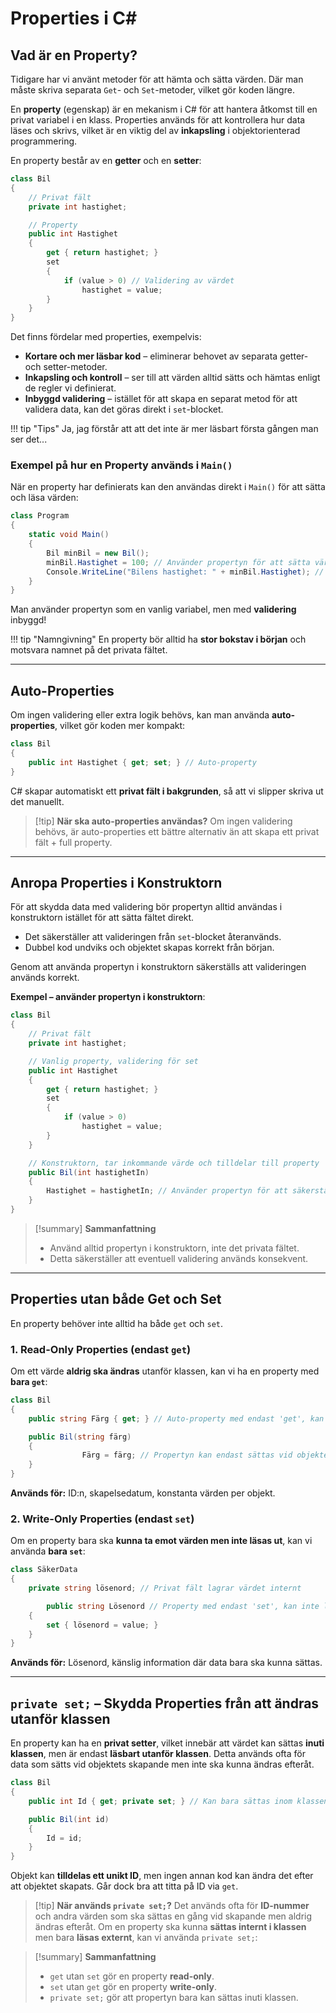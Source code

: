 # Properties i C#

## Vad är en Property?

<!-- ### Varför använda Properties istället för vanliga Getters och Setters? -->
Tidigare har vi använt metoder för att hämta och sätta värden. Där man måste skriva separata `Get`- och `Set`-metoder, vilket gör koden längre.

En **property** (egenskap) är en mekanism i C# för att hantera åtkomst till en privat variabel i en klass. Properties används för att kontrollera hur data läses och skrivs, vilket är en viktig del av **inkapsling** i objektorienterad programmering.

En property består av en **getter** och en **setter**:
```csharp
class Bil
{
    // Privat fält
    private int hastighet; 

    // Property
    public int Hastighet 
    {
        get { return hastighet; }
        set 
        {
            if (value > 0) // Validering av värdet
                hastighet = value;
        }
    }
}
```
Det finns fördelar med properties, exempelvis: 

- **Kortare och mer läsbar kod** – eliminerar behovet av separata getter- och setter-metoder.
- **Inkapsling och kontroll** – ser till att värden alltid sätts och hämtas enligt de regler vi definierat.
- **Inbyggd validering** – istället för att skapa en separat metod för att validera data, kan det göras direkt i `set`-blocket.

!!! tip "Tips"
    Ja, jag förstår att att det inte är mer läsbart första gången man ser det... 


### Exempel på hur en Property används i `Main()`
När en property har definierats kan den användas direkt i `Main()` för att sätta och läsa värden:
```csharp
class Program
{
    static void Main()
    {
        Bil minBil = new Bil();
        minBil.Hastighet = 100; // Använder propertyn för att sätta värdet
        Console.WriteLine("Bilens hastighet: " + minBil.Hastighet); // Läser värdet
    }
}
```
Man använder propertyn som en vanlig variabel, men med **validering** inbyggd!

!!! tip "Namngivning"
    En property bör alltid ha **stor bokstav i början** och motsvara namnet på det privata fältet.


---

## Auto-Properties
Om ingen validering eller extra logik behövs, kan man använda **auto-properties**, vilket gör koden mer kompakt:
```csharp
class Bil
{
    public int Hastighet { get; set; } // Auto-property
}
```

C# skapar automatiskt ett **privat fält i bakgrunden**, så att vi slipper skriva ut det manuellt.

> [!tip] **När ska auto-properties användas?**
> Om ingen validering behövs, är auto-properties ett bättre alternativ än att skapa ett privat fält + full property.

---

## Anropa Properties i Konstruktorn
För att skydda data med validering bör propertyn alltid användas i konstruktorn istället för att sätta fältet direkt. 

- Det säkerställer att valideringen från `set`-blocket återanvänds.
- Dubbel kod undviks och objektet skapas korrekt från början.

Genom att använda propertyn i konstruktorn säkerställs att valideringen används korrekt.

**Exempel – använder propertyn i konstruktorn**:
```csharp
class Bil
{
	// Privat fält
    private int hastighet;

	// Vanlig property, validering för set
    public int Hastighet
    {
        get { return hastighet; }
        set
        {
            if (value > 0)
                hastighet = value;
        }
    }

	// Konstruktorn, tar inkommande värde och tilldelar till property
    public Bil(int hastighetIn)
    {
        Hastighet = hastighetIn; // Använder propertyn för att säkerställa validering
    }
}
```


> [!summary] **Sammanfattning**
> - Använd alltid propertyn i konstruktorn, inte det privata fältet.
> - Detta säkerställer att eventuell validering används konsekvent.

---

## Properties utan både Get och Set
En property behöver inte alltid ha både `get` och `set`. 

### 1. Read-Only Properties (endast `get`)
Om ett värde **aldrig ska ändras** utanför klassen, kan vi ha en property med **bara `get`**:
```csharp
class Bil
{
    public string Färg { get; } // Auto-property med endast 'get', kan bara sättas i konstruktorn 

    public Bil(string färg)
    {
                Färg = färg; // Propertyn kan endast sättas vid objektets skapande
    }
}
```
**Används för:** ID:n, skapelsedatum, konstanta värden per objekt.

### 2. Write-Only Properties (endast `set`)
Om en property bara ska **kunna ta emot värden men inte läsas ut**, kan vi använda **bara `set`**:
```csharp
class SäkerData
{
    private string lösenord; // Privat fält lagrar värdet internt

        public string Lösenord // Property med endast 'set', kan inte läsas ut
    {
        set { lösenord = value; }
    }
}
```
**Används för:** Lösenord, känslig information där data bara ska kunna sättas.

---

## `private set;` – Skydda Properties från att ändras utanför klassen

En property kan ha en **privat setter**, vilket innebär att värdet kan sättas **inuti klassen**, men är endast **läsbart utanför klassen**. Detta används ofta för data som sätts vid objektets skapande men inte ska kunna ändras efteråt.


```csharp
class Bil
{
    public int Id { get; private set; } // Kan bara sättas inom klassen

    public Bil(int id)
    {
        Id = id;
    }
}
```
Objekt kan **tilldelas ett unikt ID**, men ingen annan kod kan ändra det efter att objektet skapats. Går dock bra att titta på ID via `get`.

> [!tip] **När används `private set;`?**
> Det används ofta för **ID-nummer** och andra värden som ska sättas en gång vid skapande men aldrig ändras efteråt.
Om en property ska kunna **sättas internt i klassen** men bara **läsas externt**, kan vi använda `private set;`:

> [!summary] **Sammanfattning**
> - `get` utan `set` gör en property **read-only**.
> - `set` utan `get` gör en property **write-only**.
> - `private set;` gör att propertyn bara kan sättas inuti klassen.




